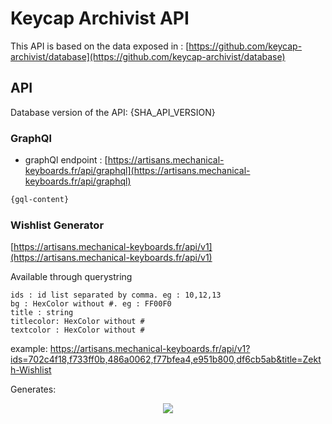 # Keycap Archivist API

This API is based on the data exposed in : [https://github.com/keycap-archivist/database](https://github.com/keycap-archivist/database)

## API

Database version of the API: {SHA_API_VERSION}

### GraphQl

- graphQl endpoint : [https://artisans.mechanical-keyboards.fr/api/graphql](https://artisans.mechanical-keyboards.fr/api/graphql)

```graphql
{gql-content}
```

### Wishlist Generator

[https://artisans.mechanical-keyboards.fr/api/v1](https://artisans.mechanical-keyboards.fr/api/v1)

Available through querystring

```
ids : id list separated by comma. eg : 10,12,13
bg : HexColor without #. eg : FF00F0
title : string
titlecolor: HexColor without #
textcolor : HexColor without #
```

example: https://artisans.mechanical-keyboards.fr/api/v1?ids=702c4f18,f733ff0b,486a0062,f77bfea4,e951b800,df6cb5ab&title=Zekth-Wishlist

Generates:

<center>
<img src="https://artisans.mechanical-keyboards.fr/api/v1?ids=702c4f18,f733ff0b,486a0062,f77bfea4,e951b800,df6cb5ab&title=Zekth-Wishlist">
</center>
